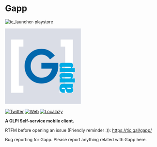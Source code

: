 # Gapp
![ic_launcher-playstore](https://user-images.githubusercontent.com/48908942/190998832-7b8d072a-c3fe-4676-ba26-9d3efe2895fb.png)

<img src="https://raw.githubusercontent.com/ticgal/gapp/multimedia/gapp-512.png" alt="Gapp Logo" height="250px" width="250px" class="js-lazy-loaded">

[![Twitter](https://img.shields.io/badge/Twitter-TICgal-blue.svg?style=flat-square)](https://twitter.com/ticgalcom)
[![Web](https://img.shields.io/badge/Web-TICgal-blue.svg?style=flat-square)](https://tic.gal/)
[![Localazy](https://img.shields.io/badge/Translate-Localazy-cyan)](https://localazy.com/p/gapp-multiplatform)

**A GLPI Self-service mobile client.**

RTFM before opening an issue (Friendly reminder :)): https://tic.gal/gapp/

Bug reporting for Gapp.
Please report anything related with Gapp here.
